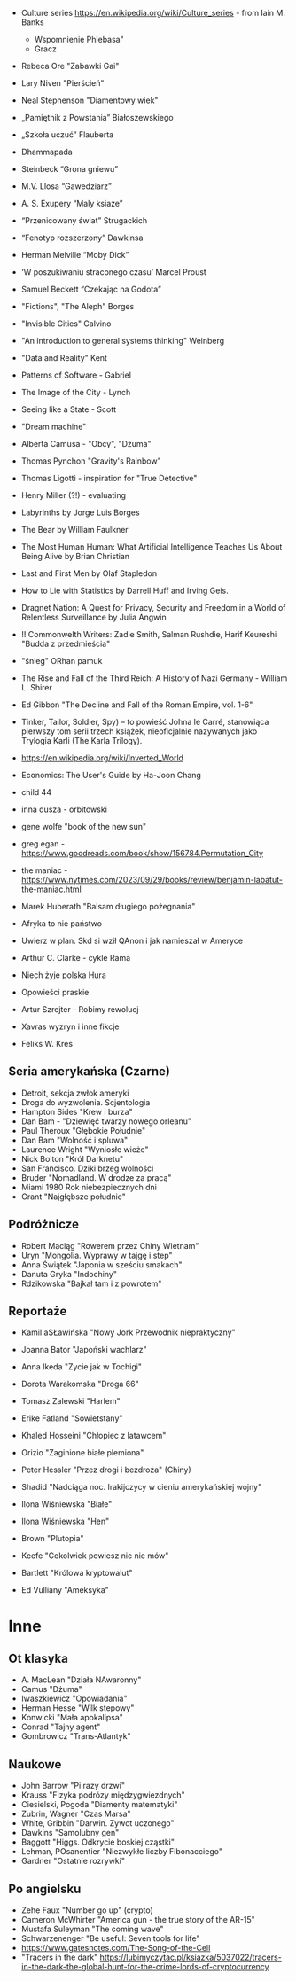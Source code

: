 - Culture series https://en.wikipedia.org/wiki/Culture_series - from Iain M. Banks
  - Wspomnienie Phlebasa"
  - Gracz
- Rebeca Ore "Zabawki Gai"
- Lary Niven "Pierścień"
- Neal Stephenson "Diamentowy wiek"

-  „Pamiętnik z Powstania” Białoszewskiego
-  „Szkoła uczuć” Flauberta 
-  Dhammapada
-  Steinbeck “Grona gniewu”
-  M.V. Llosa “Gawedziarz”
-  A. S. Exupery “Maly ksiaze”
-  “Przenicowany świat” Strugackich
-  “Fenotyp rozszerzony” Dawkinsa
-  Herman Melville “Moby Dick”
-  ‘W poszukiwaniu straconego czasu’ Marcel Proust
-  Samuel Beckett “Czekając na Godota”
-  "Fictions", "The Aleph" Borges
-  "Invisible Cities" Calvino
-  "An introduction to general systems thinking" Weinberg
-  "Data and Reality" Kent
-  Patterns of Software - Gabriel
-  The Image of the City - Lynch
-  Seeing like a State - Scott
-  "Dream machine"
-  Alberta Camusa - "Obcy", "Dżuma"
-  Thomas Pynchon "Gravity's Rainbow"
-  Thomas Ligotti - inspiration for "True Detective"
-  Henry Miller (?!) - evaluating
-  Labyrinths by Jorge Luis Borges
-  The Bear by William Faulkner
-  The Most Human Human: What Artificial Intelligence Teaches Us About Being Alive by Brian Christian
-  Last and First Men by Olaf Stapledon
-  How to Lie with Statistics by Darrell Huff and Irving Geis.
-  Dragnet Nation: A Quest for Privacy, Security and Freedom in a World of Relentless Surveillance by Julia Angwin
-  !! Commonwelth Writers: Zadie Smith, Salman Rushdie, Harif Keureshi "Budda z przedmieścia"
-  "śnieg" ORhan pamuk
-  The Rise and Fall of the Third Reich: A History of Nazi Germany - William L. Shirer
-  Ed Gibbon "The Decline and Fall of the Roman Empire, vol. 1-6"
-  Tinker, Tailor, Soldier, Spy) – to powieść Johna le Carré, stanowiąca pierwszy tom serii trzech książek, nieoficjalnie nazywanych jako Trylogia Karli (The Karla Trilogy).
-  https://en.wikipedia.org/wiki/Inverted_World
-  Economics: The User's Guide by Ha-Joon Chang
-  child 44
-  inna dusza - orbitowski
-  gene wolfe "book of the new sun"
-  greg egan - https://www.goodreads.com/book/show/156784.Permutation_City
-  the maniac - https://www.nytimes.com/2023/09/29/books/review/benjamin-labatut-the-maniac.html
-  Marek Huberath "Balsam długiego pożegnania"
-  Afryka to nie państwo
-  Uwierz w plan. Skd si wził QAnon i jak namieszał w Ameryce
-  Arthur C. Clarke - cykle Rama
-  Niech żyje polska Hura
-  Opowieści praskie
-  Artur Szrejter - Robimy rewolucj
-  Xavras wyzryn i inne fikcje
-  Feliks W. Kres 

## Seria amerykańska (Czarne)

- Detroit, sekcja zwłok ameryki
- Droga do wyzwolenia. Scjentologia
- Hampton Sides "Krew i burza"
- Dan Bam - "Dziewięć twarzy nowego orleanu"
- Paul Theroux "Głębokie Południe"
- Dan Bam "Wolność i spluwa"
- Laurence Wright "Wyniosłe wieże"
- Nick Bolton "Król Darknetu"
- San Francisco. Dziki brzeg wolności
- Bruder "Nomadland. W drodze za pracą"
- Miami 1980 Rok niebezpiecznych dni
- Grant "Najgłębsze południe"

## Podróżnicze

- Robert Maciąg "Rowerem przez Chiny Wietnam"
- Uryn "Mongolia. Wyprawy w tajgę i step"
- Anna Świątek "Japonia w sześciu smakach"
- Danuta Gryka "Indochiny"
- Rdzikowska "Bajkał tam i z powrotem"

## Reportaże

- Kamil aSŁawińska "Nowy Jork Przewodnik niepraktyczny"
- Joanna Bator "Japoński wachlarz"
- Anna Ikeda "Zycie jak w Tochigi"
- Dorota Warakomska "Droga 66"
- Tomasz Zalewski "Harlem"
- Erike Fatland "Sowietstany"
- Khaled Hosseini "Chłopiec z latawcem"

- Orizio "Zaginione białe plemiona"
- Peter Hessler "Przez drogi i bezdroża" (Chiny)
- Shadid "Nadciąga noc. Irakijczycy w cieniu amerykańskiej wojny"
- Ilona Wiśniewska "Białe"
- Ilona Wiśniewska "Hen"
- Brown "Plutopia"
- Keefe "Cokolwiek powiesz nic nie mów"
- Bartlett "Królowa kryptowalut"
- Ed Vulliany "Ameksyka"


# Inne

## Ot klasyka

- A. MacLean "Działa NAwaronny"
- Camus "Dżuma"
- Iwaszkiewicz "Opowiadania"
- Herman Hesse "Wilk stepowy"
- Konwicki "Mała apokalipsa"
- Conrad "Tajny agent"
- Gombrowicz "Trans-Atlantyk"

## Naukowe

- John Barrow "Pi razy drzwi"
- Krauss "Fizyka podrózy międzygwiezdnych"
- Ciesielski, Pogoda "Diamenty matematyki"
- Zubrin, Wagner "Czas Marsa"
- White, Gribbin "Darwin. Zywot uczonego"
- Dawkins "Samolubny gen"
- Baggott "Higgs. Odkrycie boskiej cząstki"
- Lehman, POsanentier "Niezwykłe liczby Fibonacciego"
- Gardner "Ostatnie rozrywki"

## Po angielsku

- Zehe Faux "Number go up" (crypto)
- Cameron McWhirter "America gun - the true story of the AR-15"
- Mustafa Suleyman "The coming wave"
- Schwarzenenger "Be useful: Seven tools for life"
- https://www.gatesnotes.com/The-Song-of-the-Cell
- "Tracers in the dark" https://lubimyczytac.pl/ksiazka/5037022/tracers-in-the-dark-the-global-hunt-for-the-crime-lords-of-cryptocurrency
